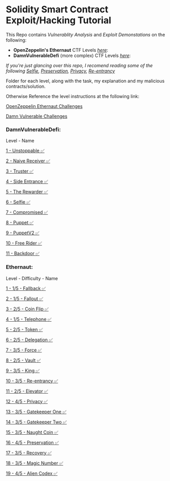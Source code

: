 # Solidity Smart Contract Exploit/Hacking Tutorial
This Repo contains *Vulnerablity Analysis* and *Exploit Demonstations* on the following:
- **OpenZeppelin's Ethernaut** CTF Levels [*here*](https://github.com/CharlieJRBenson/Smart-Contract-Hacking#ethernaut):
- **DamnVulnerableDefi** (more complex) CTF Levels [*here*](https://github.com/CharlieJRBenson/Smart-Contract-Hacking#damnvulnerabledefi):

*If you're just glancing over this repo, I recomend reading some of the following [Selfie](https://github.com/CharlieJRBenson/SmartContractHacking/tree/main/DamnVulnerableDefi/Selfie), [Preservation](https://github.com/CharlieJRBenson/SmartContractHacking/tree/main/Ethernaut/Preservation), [Privacy](https://github.com/CharlieJRBenson/SmartContractHacking/tree/main/Ethernaut/Privacy), [Re-entrancy](https://github.com/CharlieJRBenson/SmartContractHacking/tree/main/Ethernaut/Re-entrancy)*

Folder for each level, along with the task, my explanation and my malicious contracts/solution.

Otherwise Reference the level instructions at the following link:

[OpenZeppelin Ethernaut Challenges](https://ethernaut.openzeppelin.com/)

[Damn Vulnerable Challenges](https://www.damnvulnerabledefi.xyz/)

### DamnVulnerableDefi:

Level - Name

[1 - Unstoppable ✅](https://github.com/CharlieJRBenson/SmartContractHacking/tree/main/DamnVulnerableDefi/Unstoppable)

[2 - Naive Receiver ✅](https://github.com/CharlieJRBenson/SmartContractHacking/tree/main/DamnVulnerableDefi/NaiveReceiver)

[3 - Truster ✅](https://github.com/CharlieJRBenson/SmartContractHacking/tree/main/DamnVulnerableDefi/Truster)

[4 - Side Entrance ✅](https://github.com/CharlieJRBenson/SmartContractHacking/tree/main/DamnVulnerableDefi/SideEntrance)

[5 - The Rewarder ✅](https://github.com/CharlieJRBenson/SmartContractHacking/tree/main/DamnVulnerableDefi/TheRewarder)

[6 - Selfie ✅](https://github.com/CharlieJRBenson/SmartContractHacking/tree/main/DamnVulnerableDefi/Selfie)

[7 - Compromised ✅](https://github.com/CharlieJRBenson/SmartContractHacking/tree/main/DamnVulnerableDefi/Compromised)

[8 - Puppet ✅](https://github.com/CharlieJRBenson/SmartContractHacking/tree/main/DamnVulnerableDefi/Puppet)

[9 - PuppetV2 ✅](https://github.com/CharlieJRBenson/SmartContractHacking/tree/main/DamnVulnerableDefi/PuppetV2)

[10 - Free Rider ✅](https://github.com/CharlieJRBenson/SmartContractHacking/tree/main/DamnVulnerableDefi/FreeRider)

[11 - Backdoor ✅](https://github.com/CharlieJRBenson/SmartContractHacking/tree/main/DamnVulnerableDefi/Backdoor)

### Ethernaut:

Level - Difficulty - Name

[1 - 1/5 - Fallback ✅](https://github.com/CharlieJRBenson/SmartContractHacking/tree/main/Ethernaut/Fallback)

[2 - 1/5 - Fallout ✅](https://github.com/CharlieJRBenson/SmartContractHacking/tree/main/Ethernaut/Fallout)

[3 - 2/5 - Coin Flip ✅](https://github.com/CharlieJRBenson/SmartContractHacking/tree/main/Ethernaut/CoinFlip)

[4 - 1/5 - Telephone ✅](https://github.com/CharlieJRBenson/SmartContractHacking/tree/main/Ethernaut/Telephone)

[5 - 2/5 - Token ✅](https://github.com/CharlieJRBenson/SmartContractHacking/tree/main/Ethernaut/Token)

[6 - 2/5 - Delegation ✅](https://github.com/CharlieJRBenson/SmartContractHacking/tree/main/Ethernaut/Delegation)

[7 - 3/5 - Force ✅](https://github.com/CharlieJRBenson/SmartContractHacking/tree/main/Ethernaut/Force)

[8 - 2/5 - Vault ✅](https://github.com/CharlieJRBenson/SmartContractHacking/tree/main/Ethernaut/Vault)

[9 - 3/5 - King ✅](https://github.com/CharlieJRBenson/SmartContractHacking/tree/main/Ethernaut/King)

[10 - 3/5 - Re-entrancy ✅](https://github.com/CharlieJRBenson/SmartContractHacking/tree/main/Ethernaut/Re-entrancy)

[11 - 2/5 - Elevator ✅](https://github.com/CharlieJRBenson/SmartContractHacking/tree/main/Ethernaut/Elevator)

[12 - 4/5 - Privacy ✅](https://github.com/CharlieJRBenson/SmartContractHacking/tree/main/Ethernaut/Privacy)

[13 - 3/5 - Gatekeeper One ✅](https://github.com/CharlieJRBenson/SmartContractHacking/tree/main/Ethernaut/GatekeeperOne)

[14 - 3/5 - Gatekeeper Two ✅](https://github.com/CharlieJRBenson/Smart-Contract-Hacking/tree/main/Ethernaut/GatekeeperTwo)

[15 - 3/5 - Naught Coin ✅](https://github.com/CharlieJRBenson/SmartContractHacking/tree/main/Ethernaut/NaughtCoin)

[16 - 4/5 - Preservation ✅](https://github.com/CharlieJRBenson/SmartContractHacking/tree/main/Ethernaut/Preservation)

[17 - 3/5 - Recovery ✅](https://github.com/CharlieJRBenson/SmartContractHacking/tree/main/Ethernaut/Recovery)

[18 - 3/5 - Magic Number ✅](https://github.com/CharlieJRBenson/SmartContractHacking/tree/main/Ethernaut/MagicNumber)

[19 - 4/5 - Alien Codex ✅](https://github.com/CharlieJRBenson/SmartContractHacking/tree/main/Ethernaut/AlienCodex)



